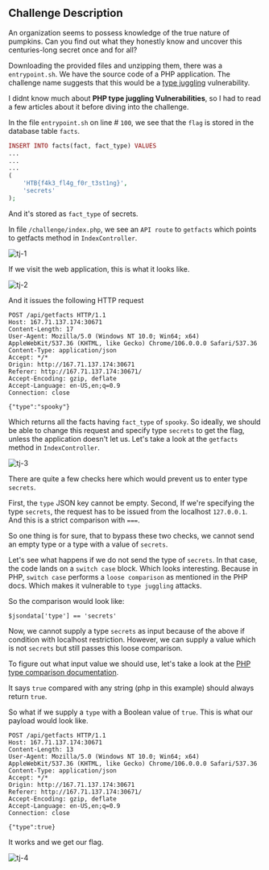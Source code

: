 ## Challenge Description
An organization seems to possess knowledge of the true nature of pumpkins. Can you find out what they honestly know and uncover this centuries-long secret once and for all?

Downloading the provided files and unzipping them, there was a `entrypoint.sh`. We have the source code of a PHP application. The challenge name suggests that this would be a [type juggling](https://medium.com/swlh/php-type-juggling-vulnerabilities-3e28c4ed5c09https://medium.com/swlh/php-type-juggling-vulnerabilities-3e28c4ed5c09) vulnerability. 

I didnt know much about __PHP type juggling Vulnerabilities__, so I had to read a few articles about it before diving into the challenge.

In the file `entrypoint.sh` on line # `100`, we see that the `flag` is stored in the database table `facts`.

```php
INSERT INTO facts(fact, fact_type) VALUES
...
...
...
(
    'HTB{f4k3_fl4g_f0r_t3st1ng}',
    'secrets'
);
```

And it's stored as `fact_type` of secrets.

In file `/challenge/index.php`, we see an `API route` to `getfacts` which points to getfacts method in `IndexController`.

![tj-1](https://user-images.githubusercontent.com/87711310/211289766-96d77e67-8f38-47d9-928f-a8db2e64e793.png)

If we visit the web application, this is what it looks like.

![tj-2](https://user-images.githubusercontent.com/87711310/211290106-51a47589-fb68-4107-9bce-76c832b63d52.png)

And it issues the following HTTP request

```
POST /api/getfacts HTTP/1.1
Host: 167.71.137.174:30671
Content-Length: 17
User-Agent: Mozilla/5.0 (Windows NT 10.0; Win64; x64) AppleWebKit/537.36 (KHTML, like Gecko) Chrome/106.0.0.0 Safari/537.36
Content-Type: application/json
Accept: */*
Origin: http://167.71.137.174:30671
Referer: http://167.71.137.174:30671/
Accept-Encoding: gzip, deflate
Accept-Language: en-US,en;q=0.9
Connection: close
 
{"type":"spooky"}
```

Which returns all the facts having `fact_type` of `spooky`. So ideally, we should be able to change this request and specify type `secrets` to get the flag, unless the application doesn't let us. Let's take a look at the `getfacts` method in `IndexController`.

![tj-3](https://user-images.githubusercontent.com/87711310/211291472-7145f7bf-36a9-48c8-bd90-a3c3396a5bb9.png)

There are quite a few checks here which would prevent us to enter type `secrets`.

First, the `type` JSON key cannot be empty. Second, If we're specifying the type `secrets`, the request has to be issued from the localhost `127.0.0.1`. And this is a strict comparison with `===`.

So one thing is for sure, that to bypass these two checks, we cannot send an empty type or a type with a value of `secrets`.

Let's see what happens if we do not send the type of `secrets`. In that case, the code lands on a `switch case` block. Which looks interesting. Because in PHP, `switch case` performs a `loose comparison` as mentioned in the PHP docs. Which makes it vulnerable to `type juggling` attacks.

So the comparison would look like:
```
$jsondata['type'] == 'secrets'
```

Now, we cannot supply a type `secrets` as input because of the above if condition with localhost restriction. However, we can supply a value which is not `secrets` but still passes this loose comparison.

To figure out what input value we should use, let's take a look at the [PHP type comparison documentation](https://www.php.net/manual/en/types.comparisons.php).

It says `true` compared with any string (php in this example) should always return `true`.

So what if we supply a `type` with a Boolean value of `true`. This is what our payload would look like.

```
POST /api/getfacts HTTP/1.1
Host: 167.71.137.174:30671
Content-Length: 13
User-Agent: Mozilla/5.0 (Windows NT 10.0; Win64; x64) AppleWebKit/537.36 (KHTML, like Gecko) Chrome/106.0.0.0 Safari/537.36
Content-Type: application/json
Accept: */*
Origin: http://167.71.137.174:30671
Referer: http://167.71.137.174:30671/
Accept-Encoding: gzip, deflate
Accept-Language: en-US,en;q=0.9
Connection: close
 
{"type":true}
```

It works and we get our flag.

![tj-4](https://user-images.githubusercontent.com/87711310/211293053-ccad2beb-e853-43f9-b03b-3f3a781847af.png)
